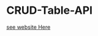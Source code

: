 # CRUD-Table-API

[see website Here](http://htmlpreview.github.io/?https://github.com/SaadAljammaz/CRUD-Table-API/blob/master/CRUD%20Table%20-%20All.html)
